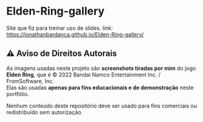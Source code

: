 # Elden-Ring-gallery
Site que fiz para treinar uso de slides. 
link: https://jonathanbardanca.github.io/Elden-Ring-gallery/ 

## ⚠️ Aviso de Direitos Autorais

As imagens usadas neste projeto são **screenshots tiradas por mim** do jogo **Elden Ring**, que é © 2022 Bandai Namco Entertainment Inc. / FromSoftware, Inc.  
Elas são usadas **apenas para fins educacionais e de demonstração** neste portfólio.  

Nenhum conteúdo deste repositório deve ser usado para fins comerciais ou redistribuído sem autorização.
